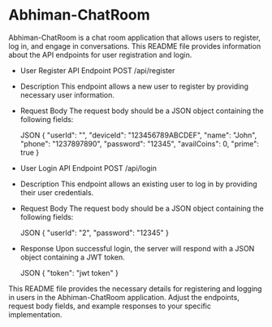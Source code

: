 # Abhiman-ChatRoom

Abhiman-ChatRoom is a chat room application that allows users to register, log in, and engage in conversations. This README file provides information about the API endpoints for user registration and login.

* User Register API
  Endpoint
  POST /api/register

* Description
  This endpoint allows a new user to register by providing necessary user information.

* Request Body
  The request body should be a JSON object containing the following fields:
  
  JSON
  {
    "userId": "",
    "deviceId": "123456789ABCDEF",
    "name": "John",
    "phone": "1237897890",
    "password": "12345",
    "availCoins": 0,
    "prime": true
  }
    
* User Login API
  Endpoint
  POST /api/login

* Description
  This endpoint allows an existing user to log in by providing their user credentials.

* Request Body
  The request body should be a JSON object containing the following fields:

  JSON
  {
    "userId": "2",
    "password": "12345"
  }

* Response
  Upon successful login, the server will respond with a JSON object containing a JWT token.

  JSON
  {
  "token": "jwt token"
  }


This README file provides the necessary details for registering and logging in users in the Abhiman-ChatRoom application. Adjust the endpoints, request body fields, and example responses to your specific implementation.




